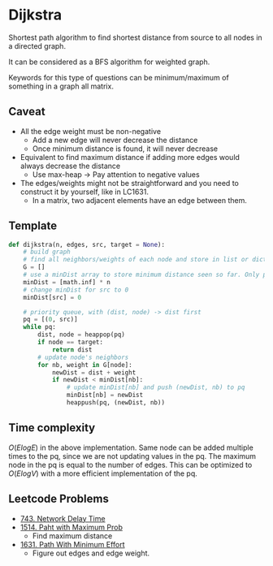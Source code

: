 # Dijkstra
Shortest path algorithm to find shortest distance from source to all nodes in a directed graph. 

It can be considered as a BFS algorithm for weighted graph. 

Keywords for this type of questions can be minimum/maximum of something in a graph all matrix. 

## Caveat
* All the edge weight must be non-negative
  * Add a new edge will never decrease the distance
  * Once minimum distance is found, it will never decrease
* Equivalent to find maximum distance if adding more edges would always decrease the distance
  * Use max-heap -> Pay attention to negative values
* The edges/weights might not be straightforward and you need to construct it by yourself, like in LC1631.
  * In a matrix, two adjacent elements have an edge between them. 

## Template
```python
def dijkstra(n, edges, src, target = None):
	# build graph
	# find all neighbors/weights of each node and store in list or dict
	G = []
	# use a minDist array to store minimum distance seen so far. Only push to pq if the current distance is smaller than the seen one. This will make sure the pq will not grow all the time
	minDist = [math.inf] * n 
	# change minDist for src to 0
	minDist[src] = 0

	# priority queue, with (dist, node) -> dist first
	pq = [(0, src)]
	while pq:
		dist, node = heappop(pq)
		if node == target:
			return dist
		# update node's neighbors
		for nb, weight in G[node]:
			newDist = dist + weight
			if newDist < minDist[nb]:
				# update minDist[nb] and push (newDist, nb) to pq
				minDist[nb] = newDist
				heappush(pq, (newDist, nb))
```

## Time complexity
$O(ElogE)$ in the above implementation. Same node can be added multiple times to the pq, since we are not updating values in the pq. The maximum node in the pq is equal to the number of edges. This can be optimized to $O(ElogV)$ with a more efficient implementation of the pq. 


## Leetcode Problems
* [743. Network Delay Time](https://leetcode.com/problems/network-delay-time/)
* [1514. Paht with Maximum Prob](https://leetcode.com/problems/path-with-maximum-probability/)
  * Find maximum distance
* [1631. Path With Minimum Effort](https://leetcode.com/problems/path-with-minimum-effort/)
  * Figure out edges and edge weight.